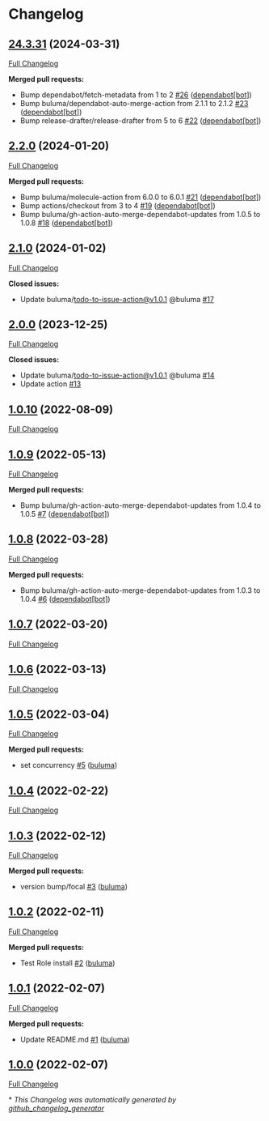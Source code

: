 # Changelog

## [24.3.31](https://github.com/buluma/ansible-role-tomcat/tree/24.3.31) (2024-03-31)

[Full Changelog](https://github.com/buluma/ansible-role-tomcat/compare/2.2.0...24.3.31)

**Merged pull requests:**

- Bump dependabot/fetch-metadata from 1 to 2 [\#26](https://github.com/buluma/ansible-role-tomcat/pull/26) ([dependabot[bot]](https://github.com/apps/dependabot))
- Bump buluma/dependabot-auto-merge-action from 2.1.1 to 2.1.2 [\#23](https://github.com/buluma/ansible-role-tomcat/pull/23) ([dependabot[bot]](https://github.com/apps/dependabot))
- Bump release-drafter/release-drafter from 5 to 6 [\#22](https://github.com/buluma/ansible-role-tomcat/pull/22) ([dependabot[bot]](https://github.com/apps/dependabot))

## [2.2.0](https://github.com/buluma/ansible-role-tomcat/tree/2.2.0) (2024-01-20)

[Full Changelog](https://github.com/buluma/ansible-role-tomcat/compare/2.1.0...2.2.0)

**Merged pull requests:**

- Bump buluma/molecule-action from 6.0.0 to 6.0.1 [\#21](https://github.com/buluma/ansible-role-tomcat/pull/21) ([dependabot[bot]](https://github.com/apps/dependabot))
- Bump actions/checkout from 3 to 4 [\#19](https://github.com/buluma/ansible-role-tomcat/pull/19) ([dependabot[bot]](https://github.com/apps/dependabot))
- Bump buluma/gh-action-auto-merge-dependabot-updates from 1.0.5 to 1.0.8 [\#18](https://github.com/buluma/ansible-role-tomcat/pull/18) ([dependabot[bot]](https://github.com/apps/dependabot))

## [2.1.0](https://github.com/buluma/ansible-role-tomcat/tree/2.1.0) (2024-01-02)

[Full Changelog](https://github.com/buluma/ansible-role-tomcat/compare/2.0.0...2.1.0)

**Closed issues:**

- Update buluma/todo-to-issue-action@v1.0.1 @buluma [\#17](https://github.com/buluma/ansible-role-tomcat/issues/17)

## [2.0.0](https://github.com/buluma/ansible-role-tomcat/tree/2.0.0) (2023-12-25)

[Full Changelog](https://github.com/buluma/ansible-role-tomcat/compare/1.0.10...2.0.0)

**Closed issues:**

- Update buluma/todo-to-issue-action@v1.0.1 @buluma [\#14](https://github.com/buluma/ansible-role-tomcat/issues/14)
- Update action [\#13](https://github.com/buluma/ansible-role-tomcat/issues/13)

## [1.0.10](https://github.com/buluma/ansible-role-tomcat/tree/1.0.10) (2022-08-09)

[Full Changelog](https://github.com/buluma/ansible-role-tomcat/compare/1.0.9...1.0.10)

## [1.0.9](https://github.com/buluma/ansible-role-tomcat/tree/1.0.9) (2022-05-13)

[Full Changelog](https://github.com/buluma/ansible-role-tomcat/compare/1.0.8...1.0.9)

**Merged pull requests:**

- Bump buluma/gh-action-auto-merge-dependabot-updates from 1.0.4 to 1.0.5 [\#7](https://github.com/buluma/ansible-role-tomcat/pull/7) ([dependabot[bot]](https://github.com/apps/dependabot))

## [1.0.8](https://github.com/buluma/ansible-role-tomcat/tree/1.0.8) (2022-03-28)

[Full Changelog](https://github.com/buluma/ansible-role-tomcat/compare/1.0.7...1.0.8)

**Merged pull requests:**

- Bump buluma/gh-action-auto-merge-dependabot-updates from 1.0.3 to 1.0.4 [\#6](https://github.com/buluma/ansible-role-tomcat/pull/6) ([dependabot[bot]](https://github.com/apps/dependabot))

## [1.0.7](https://github.com/buluma/ansible-role-tomcat/tree/1.0.7) (2022-03-20)

[Full Changelog](https://github.com/buluma/ansible-role-tomcat/compare/1.0.6...1.0.7)

## [1.0.6](https://github.com/buluma/ansible-role-tomcat/tree/1.0.6) (2022-03-13)

[Full Changelog](https://github.com/buluma/ansible-role-tomcat/compare/1.0.5...1.0.6)

## [1.0.5](https://github.com/buluma/ansible-role-tomcat/tree/1.0.5) (2022-03-04)

[Full Changelog](https://github.com/buluma/ansible-role-tomcat/compare/1.0.4...1.0.5)

**Merged pull requests:**

- set concurrency [\#5](https://github.com/buluma/ansible-role-tomcat/pull/5) ([buluma](https://github.com/buluma))

## [1.0.4](https://github.com/buluma/ansible-role-tomcat/tree/1.0.4) (2022-02-22)

[Full Changelog](https://github.com/buluma/ansible-role-tomcat/compare/1.0.3...1.0.4)

## [1.0.3](https://github.com/buluma/ansible-role-tomcat/tree/1.0.3) (2022-02-12)

[Full Changelog](https://github.com/buluma/ansible-role-tomcat/compare/1.0.2...1.0.3)

**Merged pull requests:**

- version bump/focal [\#3](https://github.com/buluma/ansible-role-tomcat/pull/3) ([buluma](https://github.com/buluma))

## [1.0.2](https://github.com/buluma/ansible-role-tomcat/tree/1.0.2) (2022-02-11)

[Full Changelog](https://github.com/buluma/ansible-role-tomcat/compare/1.0.1...1.0.2)

**Merged pull requests:**

- Test Role install [\#2](https://github.com/buluma/ansible-role-tomcat/pull/2) ([buluma](https://github.com/buluma))

## [1.0.1](https://github.com/buluma/ansible-role-tomcat/tree/1.0.1) (2022-02-07)

[Full Changelog](https://github.com/buluma/ansible-role-tomcat/compare/1.0.0...1.0.1)

**Merged pull requests:**

- Update README.md [\#1](https://github.com/buluma/ansible-role-tomcat/pull/1) ([buluma](https://github.com/buluma))

## [1.0.0](https://github.com/buluma/ansible-role-tomcat/tree/1.0.0) (2022-02-07)

[Full Changelog](https://github.com/buluma/ansible-role-tomcat/compare/bf7da2df9a4255ea53d00659e429faaa3ff14f02...1.0.0)



\* *This Changelog was automatically generated by [github_changelog_generator](https://github.com/github-changelog-generator/github-changelog-generator)*
